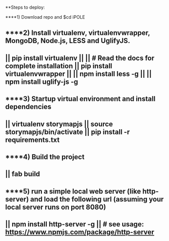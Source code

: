 **Steps to deploy:

****1) Download repo and $cd iPOLE

****2) Install virtualenv, virtualenvwrapper, MongoDB, Node.js, LESS and UglifyJS.
   ---------------------------------------------
   || pip install virtualenv
   ||
   || # Read the docs for complete installation
   || pip install virtualenvwrapper
   ||
   || npm install less -g
   ||
   || npm install uglify-js -g
   ----------------------------------------------

****3) Startup virtual environment and install dependencies
   ----------------------------------------------
   || virtualenv storymapjs
   || source storymapjs/bin/activate
   || pip install -r requirements.txt
   ----------------------------------------------

****4) Build the project
   ----------------------------------------------
   || fab build
   ----------------------------------------------

****5) run a simple local web server (like http-server) and load the following url (assuming your local server runs on port 8080)
   ----------------------------------------------
   || npm install http-server -g
   || # see usage: https://www.npmjs.com/package/http-server
   ----------------------------------------------
  
